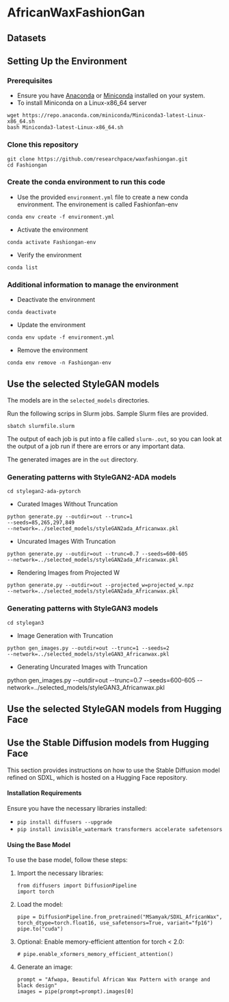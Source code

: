 # AfricanWaxFashionGan

## Datasets

## Setting Up the Environment

### Prerequisites

* Ensure you have <a href="https://www.anaconda.com/products/distribution">Anaconda</a> or <a href="https://docs.conda.io/en/latest/miniconda.html">Miniconda</a> installed on your system.</li>
* To install Miniconda on a Linux-x86_64 server 

<pre><code>wget https://repo.anaconda.com/miniconda/Miniconda3-latest-Linux-x86_64.sh
bash Miniconda3-latest-Linux-x86_64.sh</code></pre>

### Clone this repository 

<pre><code>git clone https://github.com/researchpace/waxfashiongan.git
cd Fashiongan</code></pre>

### Create the conda environment to run this code

* Use the provided <code>environment.yml</code> file to create a new conda environment. The environement is called Fashionfan-env

<pre><code>conda env create -f environment.yml</code></pre>
      
* Activate the environment
  
<pre><code>conda activate Fashiongan-env</code></pre>
  
* Verify the environment
 
<pre><code>conda list</code></pre>

### Additional information to manage the environment

* Deactivate the environment
  
<pre><code>conda deactivate</code></pre>

* Update the environment
  
<pre><code>conda env update -f environment.yml</code></pre>

* Remove the environment
  
<pre><code>conda env remove -n Fashiongan-env</code></pre>
    
## Use the selected StyleGAN models

The models are in the <code>selected_models</code> directories. 

Run the following scrips in Slurm jobs. Sample Slurm files are provided.

<pre><code>sbatch slurmfile.slurm</code></pre>

The output of each job is put into a file called <code>slurm-<jobid>.out</code>, so you can look at the output of a job run if there are errors or any important data.  

The generated images are in the <code>out</code> directory. 

### Generating patterns with StyleGAN2-ADA models

<pre><code>cd stylegan2-ada-pytorch</code></pre>

* Curated Images Without Truncation

<code>python generate.py --outdir=out --trunc=1 --seeds=85,265,297,849 --network=../selected_models/styleGAN2ada_Africanwax.pkl</code>

* Uncurated Images With Truncation

<code>python generate.py --outdir=out --trunc=0.7 --seeds=600-605 --network=../selected_models/styleGAN2ada_Africanwax.pkl</code>

* Rendering Images from Projected W

<code>python generate.py --outdir=out --projected_w=projected_w.npz --network=../selected_models/styleGAN2ada_Africanwax.pkl</code>

### Generating patterns with StyleGAN3 models

<pre><code>cd stylegan3</code></pre>

* Image Generation with Truncation

<code>python gen_images.py --outdir=out --trunc=1 --seeds=2 --network=../selected_models/styleGAN3_Africanwax.pkl</code>

* Generating Uncurated Images with Truncation

python gen_images.py --outdir=out --trunc=0.7 --seeds=600-605 --network=../selected_models/styleGAN3_Africanwax.pkl</code>

## Use the selected StyleGAN models from Hugging Face

## Use the Stable Diffusion models from Hugging Face

<p>This section provides instructions on how to use the Stable Diffusion model refined on SDXL, which is hosted on a Hugging Face repository.</p>

<h4>Installation Requirements</h4>
<p>Ensure you have the necessary libraries installed:</p>
<ul>
  <li><code>pip install diffusers --upgrade</code></li>
  <li><code>pip install invisible_watermark transformers accelerate safetensors</code></li>
</ul>

<h4>Using the Base Model</h4>
<p>To use the base model, follow these steps:</p>
<ol>
  <li>Import the necessary libraries:
    <pre><code>from diffusers import DiffusionPipeline
import torch</code></pre>
  </li>
  <li>Load the model:
    <pre><code>pipe = DiffusionPipeline.from_pretrained("MSamyak/SDXL_AfricanWax", torch_dtype=torch.float16, use_safetensors=True, variant="fp16")
pipe.to("cuda")</code></pre>
  </li>
  <li>Optional: Enable memory-efficient attention for torch < 2.0:
    <pre><code># pipe.enable_xformers_memory_efficient_attention()</code></pre>
  </li>
  <li>Generate an image:
    <pre><code>prompt = "Afwapa, Beautiful African Wax Pattern with orange and black design"
images = pipe(prompt=prompt).images[0]</code></pre>
  </li>
</ol>

